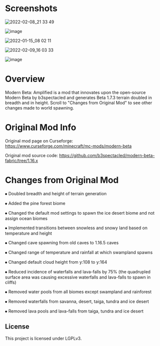 # Screenshots

![2022-02-08_21 33 49](https://user-images.githubusercontent.com/100810554/159571135-4bc8810b-3d05-4a87-97ae-35701d3b723a.png)

![image](https://user-images.githubusercontent.com/100810554/159571355-10308a5d-82a8-4880-a6c8-a4cc70bd9075.png)

![2022-01-15_08 02 11](https://user-images.githubusercontent.com/100810554/159582439-267d7d07-465e-425d-bd13-075674c34b5e.png)

![2022-02-09_16 03 33](https://user-images.githubusercontent.com/100810554/160008720-3eec14b1-aa1b-4c1d-92ba-25c315bf5c7e.png)

![image](https://user-images.githubusercontent.com/100810554/159577817-37eb547a-6abe-44dd-a62a-04460b3e6310.png)

# Overview

Modern Beta: Amplified is a mod that innovates upon the open-source Modern Beta by b3spectacled and generates Beta 1.7.3 terrain doubled in breadth and in height. Scroll to "Changes from Original Mod" to see other changes made to world spawning.

# Original Mod Info

Original mod page on Curseforge: https://www.curseforge.com/minecraft/mc-mods/modern-beta

Original mod source code: https://github.com/b3spectacled/modern-beta-fabric/tree/1.16.x

# Changes from Original Mod

⦁	Doubled breadth and height of terrain generation

⦁	Added the pine forest biome

⦁	Changed the default mod settings to spawn the ice desert biome and not assign ocean biomes

⦁	Implemented transitions between snowless and snowy land based on temperature and height

⦁	Changed cave spawning from old caves to 1.16.5 caves

⦁	Changed range of temperature and rainfall at which swampland spawns

⦁	Changed default cloud height from y:108 to y:164

⦁	Reduced incidence of waterfalls and lava-falls by 75% (the quadrupled surface area was causing excessive waterfalls and lava-falls to spawn in cliffs)

⦁	Removed water pools from all biomes except swampland and rainforest

⦁	Removed waterfalls from savanna, desert, taiga, tundra and ice desert

⦁	Removed lava pools and lava-falls from taiga, tundra and ice desert


## License

This project is licensed under LGPLv3.
